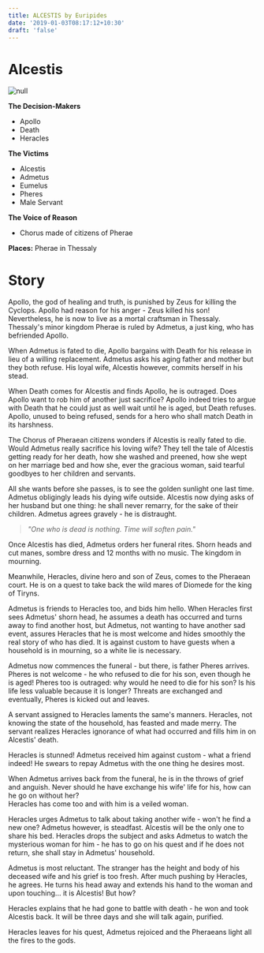 ```yaml
---
title: ALCESTIS by Euripides
date: '2019-01-03T08:17:12+10:30'
draft: 'false'
---
```

# Alcestis

![null](/images/uploads/221.jpg)

**The Decision-Makers**

* Apollo
* Death
* Heracles

**The Victims**

* Alcestis
* Admetus
* Eumelus
* Pheres
* Male Servant

**The Voice of Reason**

* Chorus made of citizens of Pherae

**Places:** Pherae in Thessaly

# Story

Apollo, the god of healing and truth, is punished by Zeus for killing the Cyclops. Apollo had reason for his anger - Zeus killed his son! Nevertheless, he is now to live as a mortal craftsman in Thessaly. Thessaly's minor kingdom Pherae is ruled by Admetus, a just king, who has befriended Apollo.

When Admetus is fated to die, Apollo bargains with Death for his release in lieu of a willing replacement. Admetus asks his aging father and mother but they both refuse. His loyal wife, Alcestis however, commits herself in his stead.

When Death comes for Alcestis and finds Apollo, he is outraged. Does Apollo want to rob him of another just sacrifice? Apollo indeed tries to argue with Death that he could just as well wait until he is aged, but Death refuses. Apollo, unused to being refused, sends for a hero who shall match Death in its harshness.

The Chorus of Pheraean citizens wonders if Alcestis is really fated to die. Would Admetus really sacrifice his loving wife? They tell the tale of Alcestis getting ready for her death, how she washed and preened, how she wept on her marriage bed and how she, ever the gracious woman, said tearful goodbyes to her children and servants.

All she wants before she passes, is to see the golden sunlight one last time. Admetus obligingly leads his dying wife outside. Alcestis now dying asks of her husband but one thing: he shall never remarry, for the sake of their children. Admetus agrees gravely - he is distraught.

> _"One who is dead is nothing. Time will soften pain."_

Once Alcestis has died, Admetus orders her funeral rites. Shorn heads and cut manes, sombre dress and 12 months with no music. The kingdom in mourning.

Meanwhile, Heracles, divine hero and son of Zeus, comes to the Pheraean court. He is on a quest to take back the wild mares of Diomede for the king of Tiryns. 

Admetus is friends to Heracles too, and bids him hello. When Heracles first sees Admetus' shorn head, he assumes a death has occurred and turns away to find another host, but Admetus, not wanting to have another sad event, assures Heracles that he is most welcome and hides smoothly the real story of who has died. It is against custom to have guests when a household is in mourning, so a white lie is necessary.

Admetus now commences the funeral - but there, is father Pheres arrives. Pheres is not welcome - he who refused to die for his son, even though he is aged! Pheres too is outraged: why would he need to die for his son? Is his life less valuable because it is longer? Threats are exchanged and eventually, Pheres is kicked out and leaves.

A servant assigned to Heracles laments the same's manners. Heracles, not knowing the state of the household, has feasted and made merry. The servant realizes Heracles ignorance of what had occurred and fills him in on Alcestis' death.

Heracles is stunned! Admetus received him against custom - what a friend indeed! He swears to repay Admetus with the one thing he desires most.

When Admetus arrives back from the funeral, he is in the throws of grief and anguish. Never should he have exchange his wife' life for his, how can he go on without her?\
Heracles has come too and with him is a veiled woman.

Heracles urges Admetus to talk about taking another wife - won't he find a new one? Admetus however, is steadfast. Alcestis will be the only one to share his bed. Heracles drops the subject and asks Admetus to watch the mysterious woman for him - he has to go on his quest and if he does not return, she shall stay in Admetus' household.

Admetus is most reluctant. The stranger has the height and body of his deceased wife and his grief is too fresh. After much pushing by Heracles, he agrees. He turns his head away and extends his hand to the woman and upon touching... it is Alcestis! But how?

Heracles explains that he had gone to battle with death - he won and took Alcestis back. It will be three days and she will talk again, purified.

Heracles leaves for his quest, Admetus rejoiced and the Pheraeans light all the fires to the gods.
